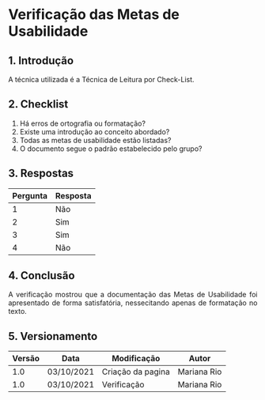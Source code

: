 # Verificação das Metas de Usabilidade

## 1. Introdução
<p style="text-align: justify">A técnica utilizada é a Técnica de Leitura por Check-List.
</p>

## 2. Checklist 

1. Há erros de ortografia ou formatação?
2. Existe uma introdução ao conceito abordado?
3. Todas as metas de usabilidade estão listadas?
4. O documento segue o padrão estabelecido pelo grupo?


## 3. Respostas

Pergunta|Resposta      
--------|----------
1       |Não
2       |Sim
3       |Sim
4       |Não

## 4. Conclusão
<p style="text-align: justify">A verificação mostrou que a documentação das Metas de Usabilidade foi apresentado de forma satisfatória, nessecitando apenas de formatação no texto.
</p>

## 5. Versionamento
Versão|Data      |Modificação        |Autor
------|----------|-------------------|---------------
1.0   |03/10/2021|Criação da pagina  |Mariana Rio 
1.0   |03/10/2021|Verificação        |Mariana Rio